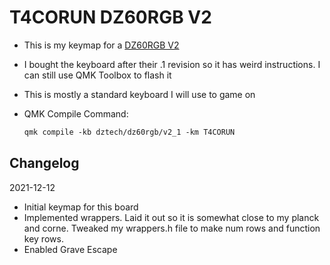 # T4CORUN DZ60RGB V2

- This is my keymap for a [DZ60RGB V2](https://kbdfans.com/products/dz60rgb-hot-swap-custom-keyboard-pcb)
- I bought the keyboard after their .1 revision so it has weird instructions. I can still use QMK Toolbox to flash it
- This is mostly a standard keyboard I will use to game on
- QMK Compile Command:

	```Makefile
	qmk compile -kb dztech/dz60rgb/v2_1 -km T4CORUN
	```

## Changelog

2021-12-12

- Initial keymap for this board
- Implemented wrappers. Laid it out so it is somewhat close to my planck and corne. Tweaked my wrappers.h file to make num rows and function key rows.
- Enabled Grave Escape
